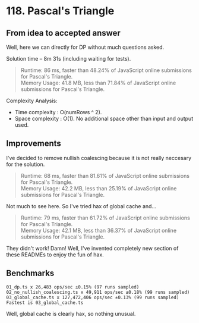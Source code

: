 # 118. Pascal's Triangle

## From idea to accepted answer

Well, here we can directly for DP without much questions asked.

Solution time – 8m 31s (including waiting for tests).

> Runtime: 86 ms, faster than 48.24% of JavaScript online submissions for Pascal's Triangle.  
> Memory Usage: 41.8 MB, less than 71.84% of JavaScript online submissions for Pascal's Triangle.

Complexity Analysis:

- Time complexity : O(numRows ^ 2).
- Space complexity : O(1). No additional space other than input and output used.

## Improvements

I've decided to remove nullish coalescing because it is not really neccesary
for the solution.

> Runtime: 68 ms, faster than 81.61% of JavaScript online submissions for Pascal's Triangle.  
> Memory Usage: 42.2 MB, less than 25.19% of JavaScript online submissions for Pascal's Triangle.

Not much to see here. So I've tried hax of global cache and...

> Runtime: 79 ms, faster than 61.72% of JavaScript online submissions for Pascal's Triangle.  
> Memory Usage: 42.1 MB, less than 36.37% of JavaScript online submissions for Pascal's Triangle.

They didn't work! Damn! Well, I've invented completely new section of these
READMEs to enjoy the fun of hax.

## Benchmarks

```
01_dp.ts x 26,483 ops/sec ±0.15% (97 runs sampled)
02_no_nullish_coalescing.ts x 49,911 ops/sec ±0.18% (99 runs sampled)
03_global_cache.ts x 127,472,406 ops/sec ±0.13% (99 runs sampled)
Fastest is 03_global_cache.ts
```

Well, global cache is clearly hax, so nothing unusual.
